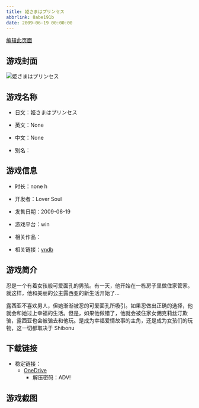```yaml
---
title: 姫さまはプリンセス
abbrlink: 8abe191b
date: 2009-06-19 00:00:00
---
```

[编辑此页面](https://github.com/ACG-3/ADV3-source/blob/main/source/_posts/games/%E5%A7%AB%E3%81%95%E3%81%BE%E3%81%AF%E3%83%97%E3%83%AA%E3%83%B3%E3%82%BB%E3%82%B9.md)

## 游戏封面

![姫さまはプリンセス](https://pan.timero.xyz/onedrive/img_lib_001/%E5%A7%AB%E3%81%95%E3%81%BE%E3%81%AF%E3%83%97%E3%83%AA%E3%83%B3%E3%82%BB%E3%82%B9_cover.avif)


## 游戏名称

- 日文：姫さまはプリンセス
- 英文：None
- 中文：None

- 别名：


## 游戏信息

- 时长：none h
- 开发者：Lover Soul
- 发售日期：2009-06-19
- 游戏平台：win
- 相关作品：

- 相关链接：[vndb](https://vndb.org/v1782)


## 游戏简介

忍是一个有着女孩般可爱面孔的男孩。有一天，他开始在一栋房子里做住家管家。就这样，他和美丽的公主露西亚的新生活开始了...

露西亚不喜欢男人，但她渐渐被忍的可爱面孔所吸引。如果忍做出正确的选择，他就会和她过上幸福的生活。但是，如果他做错了，他就会被住家女佣克莉丝汀欺骗，露西亚也会被骗去和他玩。是成为幸福爱情故事的主角，还是成为女孩们的玩物，这一切都取决于 Shibonu




## 下载链接

- 稳定链接：
    - [OneDrive](https://pan.timero.xyz/onedrive/adv_lib_001/%E5%A7%AB%E3%81%95%E3%81%BE%E3%81%AF%E3%83%97%E3%83%AA%E3%83%B3%E3%82%BB%E3%82%B9)
        - 解压密码：ADV!



## 游戏截图



